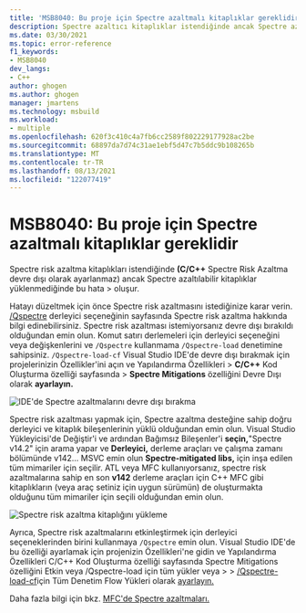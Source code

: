 ```yaml
---
title: 'MSB8040: Bu proje için Spectre azaltmalı kitaplıklar gereklidir'
description: Spectre azaltıcı kitaplıklar istendiğinde ancak Spectre azaltıcı kitaplıklar yüklü değilken bu hata oluşur.
ms.date: 03/30/2021
ms.topic: error-reference
f1_keywords:
- MSB8040
dev_langs:
- C++
author: ghogen
ms.author: ghogen
manager: jmartens
ms.technology: msbuild
ms.workload:
- multiple
ms.openlocfilehash: 620f3c410c4a7fb6cc2589f802229177928ac2be
ms.sourcegitcommit: 68897da7d74c31ae1ebf5d47c7b5ddc9b108265b
ms.translationtype: MT
ms.contentlocale: tr-TR
ms.lasthandoff: 08/13/2021
ms.locfileid: "122077419"
---
```

# <a name="msb8040-spectre-mitigated-libraries-are-required-for-this-project"></a>MSB8040: Bu proje için Spectre azaltmalı kitaplıklar gereklidir

Spectre risk azaltma kitaplıkları istendiğinde **(C/C++** Spectre Risk Azaltma devre dışı olarak ayarlanmaz) ancak Spectre azaltılabilir kitaplıklar yüklenmediğinde bu hata  >   oluşur. 

Hatayı düzeltmek için önce Spectre risk azaltmasını istediğinize karar verin. [/Qspectre](/cpp/build/reference/qspectre) derleyici seçeneğinin sayfasında Spectre risk azaltma hakkında bilgi edinebilirsiniz. Spectre risk azaltması istemiyorsanız devre dışı bırakıldı olduğundan emin olun. Komut satırı derlemeleri için derleyici seçeneğini veya değişkenlerini ve `/Qspectre` kullanmama `/Qspectre-load` denetimine sahipsiniz. `/Qspectre-load-cf` Visual Studio IDE'de devre dışı bırakmak  için projelerinizin Özellikler'ini açın ve Yapılandırma Özellikleri   >  **C/C++** Kod Oluşturma özelliği sayfasında  >   **Spectre Mitigations** özelliğini Devre Dışı olarak **ayarlayın.**

![IDE'de Spectre azaltmalarını devre dışı bırakma](../media/errors/spectre-disable.png)

 Spectre risk azaltması yapmak için, Spectre azaltma desteğine sahip doğru derleyici ve kitaplık bileşenlerinin yüklü olduğundan emin olun. Visual Studio Yükleyicisi'de Değiştir'i  ve ardından Bağımsız Bileşenler'i **seçin,**"Spectre v14.2" için arama yapar ve **Derleyici,** derleme araçları ve çalışma zamanı bölümünde v142... MSVC emin olun **Spectre-mitigated libs,** için inşa edilen tüm mimariler için seçilir. ATL veya MFC kullanıyorsanız, spectre risk azaltmalarına sahip en son **v142** derleme araçları için C++ MFC gibi kitaplıkların (veya araç setiniz için uygun sürümün) de oluşturmakta olduğunu tüm mimariler için seçili olduğundan emin olun.

![Spectre risk azaltma kitaplığını yükleme](../media/errors/spectre-install-components.png)

Ayrıca, Spectre risk azaltmalarını etkinleştirmek için derleyici seçeneklerinden birini kullanmaya `/Qspectre` emin olun. Visual Studio IDE'de bu özelliği ayarlamak için  projenizin Özellikleri'ne gidin ve Yapılandırma Özellikleri C/C++ Kod Oluşturma özelliği sayfasında Spectre Mitigations özelliğini Etkin veya /Qspectre-load için tüm yükler veya  >    >       [/Qspectre-load-cf](/cpp/build/reference/qspectre-load)için Tüm Denetim Flow Yükleri olarak [ayarlayın.](/cpp/build/reference/qspectre-load-cf)

Daha fazla bilgi için bkz. [MFC'de Spectre azaltmaları.](https://devblogs.microsoft.com/cppblog/spectre-mitigations-in-msvc/)
